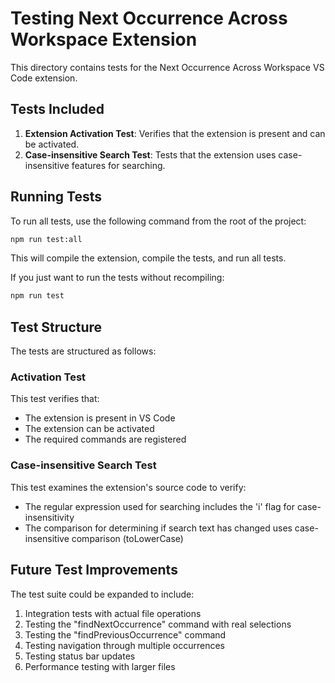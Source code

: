 # Testing Next Occurrence Across Workspace Extension

This directory contains tests for the Next Occurrence Across Workspace VS Code extension.

## Tests Included

1. **Extension Activation Test**: Verifies that the extension is present and can be activated.
2. **Case-insensitive Search Test**: Tests that the extension uses case-insensitive features for searching.

## Running Tests

To run all tests, use the following command from the root of the project:

```bash
npm run test:all
```

This will compile the extension, compile the tests, and run all tests.

If you just want to run the tests without recompiling:

```bash
npm run test
```

## Test Structure

The tests are structured as follows:

### Activation Test

This test verifies that:
- The extension is present in VS Code
- The extension can be activated
- The required commands are registered

### Case-insensitive Search Test

This test examines the extension's source code to verify:
- The regular expression used for searching includes the 'i' flag for case-insensitivity
- The comparison for determining if search text has changed uses case-insensitive comparison (toLowerCase)

## Future Test Improvements

The test suite could be expanded to include:

1. Integration tests with actual file operations
2. Testing the "findNextOccurrence" command with real selections
3. Testing the "findPreviousOccurrence" command
4. Testing navigation through multiple occurrences
5. Testing status bar updates
6. Performance testing with larger files 